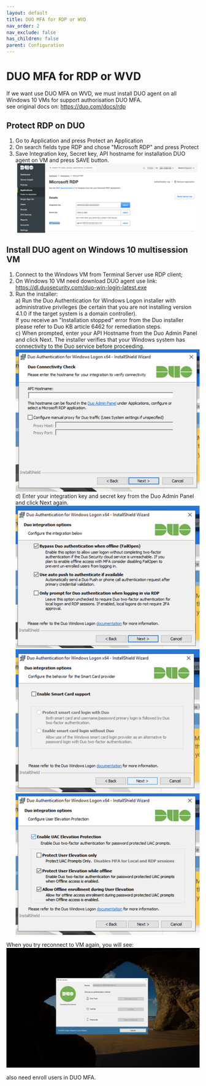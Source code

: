 ```yaml
---
layout: default
title: DUO MFA for RDP or WVD
nav_order: 2
nav_exclude: false
has_children: false
parent: Configuration
---
```

# DUO MFA for RDP or WVD
If we want use DUO MFA on WVD, we must install DUO agent on all Windows 10 VMs for support authorisation DUO MFA.   
see original docs on: https://duo.com/docs/rdp  

## Protect RDP on DUO
1. Go to Application and press Protect an Application   
2. On search fields type RDP and chose "Microsoft RDP" and press Protect 
3. Save Integration key, Secret key, API hostname for installation DUO agent on VM and press SAVE button.  
![](images/DUO_MFA_RDP/DUO_RTP_KEY_SETTINGS.png)
## Install DUO agent on Windows 10 multisession VM  
1. Connect to the Windows VM from Terminal Server use RDP client;   
2. On Windows 10 VM need download DUO agent use link: https://dl.duosecurity.com/duo-win-login-latest.exe   
3. Run the installer:  
a) Run the Duo Authentication for Windows Logon installer with administrative privileges (be certain that you are not installing version 4.1.0 if the target system is a domain controller).  
   If you receive an "Installation stopped" error from the Duo installer please refer to Duo KB article 6462 for remediation steps.  
c) When prompted, enter your API Hostname from the Duo Admin Panel and click Next. The installer verifies that your Windows system has connectivity to the Duo service before proceeding.  
![](images/DUO_MFA_RDP/DUO_agent_install_01.png)   
d) Enter your integration key and secret key from the Duo Admin Panel and click Next again.  
 ![](images/DUO_MFA_RDP/DUO_agent_install_02.png)   
 ![](images/DUO_MFA_RDP/DUO_agent_install_03.png)   
 ![](images/DUO_MFA_RDP/DUO_agent_install_04.png)   

When you try reconnect to VM again, you will see:   
![](images/DUO_MFA_RDP/DUO_Windows_Login.png)

also need enroll users in DUO MFA.  
